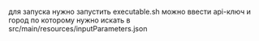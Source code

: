 для запуска нужно запустить executable.sh
можно ввести api-ключ и город по которому нужно искать в src/main/resources/inputParameters.json
